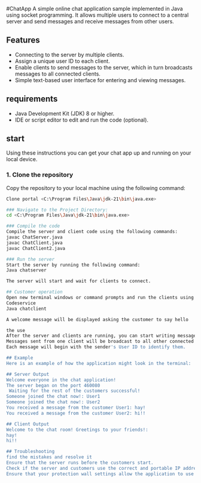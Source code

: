 #ChatApp
A simple online chat application sample implemented in Java using socket programming. It allows multiple users to connect to a central server and send messages and receive messages from other users.

## Features
- Connecting to the server by multiple clients.
- Assign a unique user ID to each client.
- Enable clients to send messages to the server, which in turn broadcasts messages to all connected clients.
- Simple text-based user interface for entering and viewing messages.

## requirements
- Java Development Kit (JDK) 8 or higher.
- IDE or script editor to edit and run the code (optional).

## start
Using these instructions you can get your chat app up and running on your local device.

### 1. Clone the repository
Copy the repository to your local machine using the following command:
``` bash
Clone portal <C:\Program Files\Java\jdk-21\bin\java.exe>

### Navigate to the Project Directory:
cd <C:\Program Files\Java\jdk-21\bin\java.exe>

### Compile the code
Compile the server and client code using the following commands:
javac ChatServer.java
javac ChatClient.java
javac ChatClient2.java

### Run the server
Start the server by running the following command:
Java chatserver

The server will start and wait for clients to connect.

## Customer operation
Open new terminal windows or command prompts and run the clients using the following commands:
Codeservice
Java chatclient

A welcome message will be displayed asking the customer to say hello

the use
After the server and clients are running, you can start writing messages in each client window.
Messages sent from one client will be broadcast to all other connected clients.
Each message will begin with the sender's User ID to identify them.

## Example
Here is an example of how the application might look in the terminal:

## Server Output
Welcome everyone in the chat application!
The server began on the port 460080
 Waiting for the rest of the customers successful!
Someone joined the chat now!: User1
Someone joined the chat now!: User2
You received a message from the customer User1: hay!
You received a message from the customer User2: hi!!

## Client Output
Welcome to the chat room! Greetings to your friends!:
hay!
hi!!

## Troubleshooting
find the mistakes and resolve it
Ensure that the server runs before the customers start.
Check if the server and customers use the correct and portable IP address.
Ensure that your protection wall settings allow the application to use the specific port.








